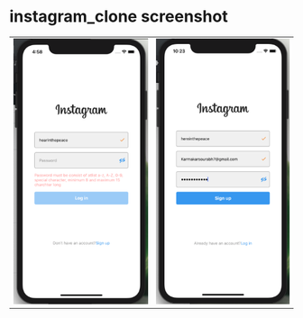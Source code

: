 # instagram_clone screenshot

<table>

<tr>
<td>
    <img src="./screenshot/Screenshot1.png">
</td>
<td>
    <img src="./screenshot/Screenshot2.png">
</td>

</tr>
</table>
